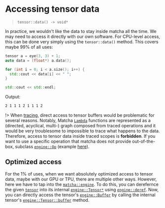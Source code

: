 # Accessing tensor data
> `tensor::data() -> void*`

In practice, we wouldn't like the data to stay inside matcha all the time.
We may need to access it directly with our own software. For CPU-level 
access, this can be done very simply using the `tensor::data()` method.
This covers maybe 99% of all uses:

```cpp
tensor a = eye(3, 3) + 1;
auto data = (float*) a.data();

for (int i = 0; i < a.size(); i++) {
  std::cout << data[i] << " ";
}

std::cout << std::endl;
```

Output:

```txt
2 1 1 1 2 1 1 1 2 
```

!> When [tracing](tensor/tracing.md), direct access to tensor buffers 
   would be problematic for several reasons. Notably, Matcha 
   [`Lambda`](engine/lambda/) functions are represented as a 
   (directed, acyclical, multi-) graph composed from traced operations 
   and it would be very troublesome to impossible to trace what happens
   to the data.
   Therefore, access to tensor data inside traced scopes is **forbidden**. 
   If you want to use a specific operation that matcha does not provide
   out-of-the-box, subclass [`engine::Op`](engine/op/)
   (example [here](engine/op/README#example)).


## Optimized access

For the 1% of uses, when we want absolutely optimized access to tensor
data, maybe with our GPU or TPU, there are multiple other ways. However,
here we have to tap into the [`matcha::engine`](engine/).
To do this, you can derefernce the given [`tensor`](tensor/) into 
its internal [`engine::Tensor*`](engine/tensor/) using 
[`engine::deref`](engine/tensor/README#interface-binding). Now,
you can directly access the tensor's 
[`engine::Buffer`](engine/tensor/buffer) by calling the internal tensor's
[`engine::Tensor::buffer`](engine/tensor/README#buffer-methods) method.

